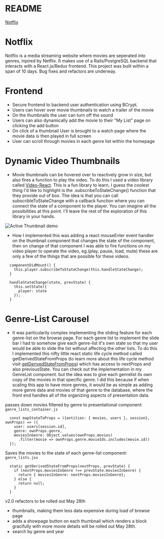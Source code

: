 # README
[Notflix](https://not-flix.herokuapp.com/#/)

# Notflix 
Notflix is a media streaming website where movies are seperated into genres, inpired by Netflix. It makes use of a Rails/PostgreSQL backend that interacts with a React.js/Redux frontend.
This project was built within a span of 10 days.
Bug fixes and refactors are underway.

# Frontend
* Secure frontend to backend user authentication using BCrypt.
* Users can hover over movie thumbnails to watch a trailer of the movie
* On the thumbnails the user can turn off the sound
* Users can also dynamically add the movie to their "My List" page on clicking the add button
* On click of a thumbnail User is brought to a watch page where the movie data is then played in full screen
* User can scroll through movies in each genre list within the homepage

# Dynamic Video Thumbnails
* Movie thumbnails can be hovered over to reactively grow in size, but also fires a function to play the video. To do this I used a video library called [Video-React](https://video-react.js.org/). This is a fun library to learn, I guess the coolest thing I'd like to highlight is the .subscribeToStateChange() function that they provide out of box. The idea is that you can call subscribleToStateChange with a callback function where you can connect the state of a component to the player. You can imagine all the possibilities at this point. I'll leave the rest of the exploration of this library in your hands. 

![Active Thumbnail demo](https://github.com/macandrew6/NotFlix/blob/master/docs/images/notflix-screenshot.png)

* How I implemented this was adding a react mouseEnter event handler on the thumbnail component that changes the state of the component, then on change of that component I was able to fire functions on my video player to operate the video, eg.(play, pause, load, mute) these are only a few of the things that are possible for these videos.
```
  componentDidMount() {
    this.player.subscribeToStateChange(this.handleStateChange);
  }

  handleStateChange(state, prevState) {
    this.setState({
      player: state
    });
  }
```

# Genre-List Carousel
* It was particularily complex implementing the sliding feature for each genre-list on the browse page. For each genre list to implement the slide bar I had to somehow give each genre-list it's own state so that my user would be able to slide the list without affecting the other lists. To do this I implemented this nifty little react static life cycle method called getDerivedStateFromProps (to learn more about this life cycle method visit [getDerivedStateFromProps](https://reactjs.org/docs/react-component.html#static-getderivedstatefromprops)) which has access to nextProps and also previousState. You can check out the implementation in my GenreList component. but the idea was to give each genrelist its own copy of the movies in that specific genre. I did this because if when scaling this app to have more genres, it would be as simple as adding more genre data and movies of that genre to the database, where the front end handles all of the organizing aspects of presentation data.

passes down movies filtered by genre to presentational component:
`genre_lists_container.js`
```
  const mapStateToProps = ({entities: { movies, users }, session}, ownProps) => ({
    user: users[session.id],
    genre: ownProps.genre,
    moviesInGenre: Object.values(ownProps.movies)
      .filter(movie => ownProps.genre.movieIds.includes(movie.id))
  });
```
Saves the movies to the state of each genre-list component:
`genre_lists.jsx`
```
  static getDerivedStateFromProps(nextProps, prevState) {
    if (nextProps.moviesInGenre !== prevState.moviesInGenre) {
      return { moviesInGenre: nextProps.moviesInGenre};
    } else {
      return null;
    }
  }
```

<!-- ![Genre List carousel demo](doc/clip/genre-corousel-demo.mp4/) -->

v2.0 refactors to be rolled out May 28th 
* thumbnails, making them less data expensive during load of browse page
* adds a showpage button on each thumbnail which renders a block gracifully with more movie details will be rolled out May 28th. 
* search by genre and year